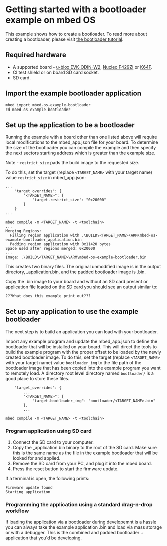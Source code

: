 # Getting started with a bootloader example on mbed OS

This example shows how to create a bootloader. To read more about creating a bootloader, please visit [the bootloader tutorial](https://docs.mbed.com/docs/mbed-os-handbook/en/latest/advanced/bootloader/).

## Required hardware
* A supported board - [u-blox EVK-ODIN-W2](https://developer.mbed.org/platforms/ublox-EVK-ODIN-W2/), [Nucleo F429ZI](https://developer.mbed.org/platforms/ST-Nucleo-F429ZI/) or [K64F](https://developer.mbed.org/platforms/FRDM-K64F/).
* CI test shield or on board SD card socket.
* SD card.

## Import the example bootloader application

```
mbed import mbed-os-example-bootloader
cd mbed-os-example-bootloader
```

## Set up the application to be a bootloader

Running the example with a board other than one listed above will require local modifications to the mbed_app.json file for your board. To determine the size of the bootloader you can compile the example and then specify the next sectors starting address which is greater than the example size.

Note - `restrict_size` pads the build image to the requested size.

To do this, set the target (replace `<TARGET_NAME>` with your target name) value `restrict_size` in mbed_app.json:

```
...    
    "target_overrides": {
        "<TARGET_NAME>": {
            "target.restrict_size": "0x20000"
        }
    }
...
```

```
mbed compile -m <TARGET_NAME> -t <toolchain>
...
Merging Regions:
  Filling region application with .\BUILD\<TARGET_NAME>\ARM\mbed-os-example-bootloader_application.bin
  Padding region application with 0x11420 bytes
Space used after regions merged: 0x20000
...
Image: .\BUILD\<TARGET_NAME>\ARM\mbed-os-example-bootloader.bin
```

This creates two binary files. The original unmodified image is in the output directory, <project-name>_application.bin, and the padded bootloader image is <project-name>.bin.

Copy the <project-name>.bin image to your board and without an SD card present or application file loaded on the SD card you should see an output similar to:
```
???What does this example print out???
```

## Set up any application to use the example bootloader

The next step is to build an application you can load with your bootloader. 

Import any example program and update the mbed_app.json to define the bootloader that will be installed on your board. This will direct the tools to build the example program with the proper offset to be loaded by the newly created bootloader image. To do this, set the target (replace `<TARGET_NAME>` with your target name) value `bootloader_img` to the file path of the bootloader image that has been copied into the example program you want to remotely load. A directory root level directory named `bootloader/` is a good place to store these files.

```
    "target_overrides": {
        ...
        "<TARGET_NAME>": {
            "target.bootloader_img": "bootloader/<TARGET_NAME>.bin"
        },
        ...
```

```
mbed compile -m <TARGET_NAME> -t <toolchain>
```

### Program application using SD card

1. Connect the SD card to your computer.
1. Copy the <project-name>_application.bin binary to the root of the SD card. Make sure this is the same name as the file in the example bootloader that will be looked for and applied.
1. Remove the SD card from your PC, and plug it into the mbed board.
1. Press the reset button to start the firmware update.

If a terminal is open, the following prints:

```
Firmware update found
Starting application
```

### Programming the application using a standard drag-n-drop workflow

If loading the application via a bootloader during developemnt is a hassle you can always take the example application <project-name>.bin and load via mass storage or with a debugger. This is the combined and padded bootloader + application that you'd be developing.
